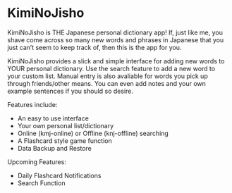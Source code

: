 # KimiNoJisho

KimiNoJisho is THE Japanese personal dictionary app! If, just like me, you shave come across so many new words and phrases in Japanese that you just can’t seem to keep track of, then this is the app for you.

KimiNoJisho provides a slick and simple interface for adding new words to YOUR personal dictionary. Use the search feature to add a new word to your custom list. Manual entry is also avaliable for words you pick up through friends/other means. You can even add notes and your own example sentences if you should so desire.

Features include:
- An easy to use interface
- Your own personal list/dictionary
- Online (kmj-online) or Offline (knj-offline) searching
- A Flashcard style game function
- Data Backup and Restore

Upcoming Features:
- Daily Flashcard Notifications
- Search Function
